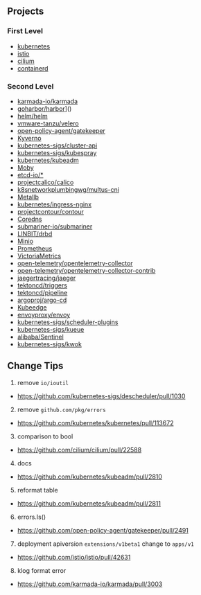 ## Projects

### First Level
+ [kubernetes](https://github.com/kubernetes/kubernetes)
+ [istio](https://github.com/istio/istio)
+ [cilium](https://github.com/cilium/cilium)
+ [containerd](https://github.com/containerd/containerd)

### Second Level
+ [karmada-io/karmada](https://github.com/karmada-io/karmada)
+ [goharbor/harbor](https://github.com/goharbor/harbor)]()
+ [helm/helm](https://github.com/helm/helm)
+ [vmware-tanzu/velero](https://github.com/vmware-tanzu/velero)
+ [open-policy-agent/gatekeeper](https://github.com/open-policy-agent/gatekeeper)
+ [Kyverno](https://github.com/kyverno/kyverno)
+ [kubernetes-sigs/cluster-api](https://github.com/kubernetes-sigs/cluster-api)
+ [kubernetes-sigs/kubespray](https://github.com/kubernetes-sigs/kubespray)
+ [kubernetes/kubeadm](https://github.com/kubernetes/kubeadm)
+ [Moby](https://github.com/moby/moby)
+ [etcd-io/*](https://github.com/etcd-io)
+ [projectcalico/calico](https://github.com/projectcalico/calico)
+ [k8snetworkplumbingwg/multus-cni](https://github.com/k8snetworkplumbingwg/multus-cni)
+ [Metallb](https://github.com/metallb/metallb)
+ [kubernetes/ingress-nginx](https://github.com/kubernetes/ingress-nginx)
+ [projectcontour/contour](https://github.com/projectcontour/contour)
+ [Coredns](https://github.com/coredns/coredns)
+ [submariner-io/submariner](https://github.com/submariner-io/submariner)
+ [LINBIT/drbd](https://github.com/LINBIT/drbd)
+ [Minio](https://github.com/minio/minio)
+ [Prometheus](https://github.com/prometheus/prometheus)
+ [VictoriaMetrics](https://github.com/VictoriaMetrics/VictoriaMetrics)
+ [open-telemetry/opentelemetry-collector](https://github.com/open-telemetry/opentelemetry-collector)
+ [open-telemetry/opentelemetry-collector-contrib](https://github.com/open-telemetry/opentelemetry-collector-contrib)
+ [jaegertracing/jaeger](https://github.com/jaegertracing/jaeger)
+ [tektoncd/triggers](https://github.com/tektoncd/triggers)
+ [tektoncd/pipeline](https://github.com/tektoncd/pipeline)
+ [argoproj/argo-cd](https://github.com/argoproj/argo-cd)
+ [Kubeedge](https://github.com/kubeedge/kubeedge)
+ [envoyproxy/envoy](https://github.com/envoyproxy/envoy)
+ [kubernetes-sigs/scheduler-plugins](https://github.com/kubernetes-sigs/scheduler-plugins)
+ [kubernetes-sigs/kueue](https://github.com/kubernetes-sigs/kueue)
+ [alibaba/Sentinel](https://github.com/alibaba/Sentinel)
+ [kubernetes-sigs/kwok](https://github.com/kubernetes-sigs/kwok)

## Change Tips

1. remove `io/ioutil`
  + https://github.com/kubernetes-sigs/descheduler/pull/1030

2. remove `github.com/pkg/errors`
  + https://github.com/kubernetes/kubernetes/pull/113672
 
3. comparison to bool
  + https://github.com/cilium/cilium/pull/22588

4. docs
  + https://github.com/kubernetes/kubeadm/pull/2810

5. reformat table
  + https://github.com/kubernetes/kubeadm/pull/2811

6. errors.Is()
  + https://github.com/open-policy-agent/gatekeeper/pull/2491

7. deployment apiversion `extensions/v1beta1` change to `apps/v1`
  + https://github.com/istio/istio/pull/42631

8. klog format error
  + https://github.com/karmada-io/karmada/pull/3003
